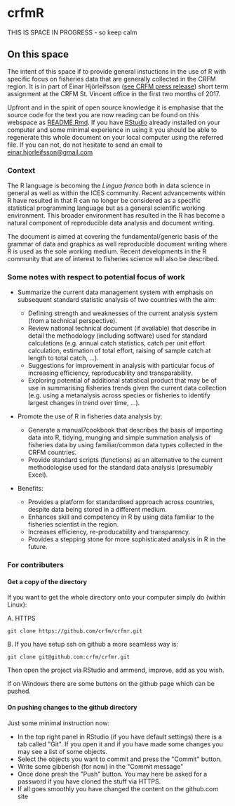 # crfmR

THIS IS SPACE IN PROGRESS - so keep calm

## On this space

The intent of this space if to provide general instuctions in the use of R with specific focus on fisheries data that are generally collected in the CRFM region. It is in part of Einar Hjörleifsson ([see CRFM press release](http://www.crfm.int/index.php?option=com_k2&view=item&id=544:top-fisheries-data-expert-from-iceland-shares-expertise-with-crfm-countries&Itemid=179)) short term assignment at the CRFM St. Vincent office in the first two months of 2017.

Upfront and in the spirit of open source knowledge it is emphasise that the source code for the text you are now reading can be found on this webspace as [README.Rmd](https://raw.githubusercontent.com/crfm/crfmr/master/README.Rmd). If you have [RStudio](https://www.rstudio.com) already installed on your computer and some minimal experience in using it you should be able to regenerate this whole document on your local computer using the referred file. If you can not, do not hesitate to send an email to einar.hjorleifsson@gmail.com

### Context

The R language is becoming the _Lingua franca_ both in data science in general as well as within the ICES community. Recent advancements within R have resulted in that R can no longer be considered as a specific statistical programming language but as a general scientific working environment. This broader environment has resulted in the R has become a natural component of reproducible data analysis and document writing.

The document is aimed at covering the fundamental/generic basis of the grammar of data and graphics as well reproducible document writing where R is used as the sole working medium. Recent developments in the R community that are of interest to fisheries science will also be described.

### Some notes with respect to potential focus of work

* Summarize the current data management system with emphasis on subsequent standard statistic analysis of two countries with the aim:
    - Defining strength and weaknesses of the current analysis system (from a technical perspective).
    - Review national technical document (if available) that describe in detail the methodology (including software) used for standard calculations (e.g. annual catch statistics, catch per unit effort calculation, estimation of total effort, raising of sample catch at length to total catch, ...).
    - Suggestions for improvement in analysis with particular focus of increasing efficiency, reproducability and transparability.
    - Exploring potential of additional statistical product that may be of use in summarising fisheries trends given the current data collection (e.g. using a metanalysis across species or fisheries to identify largest changes in trend over time, ...).

* Promote the use of R in fisheries data analysis by:
    - Generate a manual7cookbook that describes the basis of importing data into R, tidying, munging and simple summation analysis of fisheries data by using familiar/common data types collected in the CRFM countries.
    - Provide standard scripts (functions) as an alternative to the current methodologise used for the standard data analysis (presumably Excel).
    
* Benefits:
    - Provides a platform for standardised approach across countries, despite data being stored in a different medium.
    - Enhances skill and competency in R by using data familiar to the fisheries scientist in the region.
    - Increases efficiency, re-producability and transparency.
    - Provides a stepping stone for more sophisticated analysis in R in the future.

### For contributers

#### Get a copy of the directory

If you want to get the whole directory onto your computer simply do (within Linux):

A. HTTPS
```
git clone https://github.com/crfm/crfmr.git
```

B. If you have setup ssh on github a more seamless way is:
```
git clone git@github.com:crfm/crfmr.git
```

Then open the project via RStudio and ammend, improve, add as you wish.

If on Windows there are some buttons on the github page which can be pushed.

#### On pushing changes to the github directory

Just some minimal instruction now:

* In the top right panel in RStudio (if you have default settings) there is a tab called "Git". If you open it and if you have made some changes you may see a list of some objects.
* Select the objects you want to commit and press the "Commit" button.
* Write some gibberish (for now) in the "Commit message"
* Once done presh the "Push" button. You may here be asked for a password if you have cloned the stuff via HTTPS.
* If all goes smoothly you have changed the content on the github.com site




